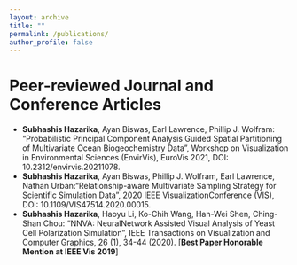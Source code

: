 ```yaml
---
layout: archive
title: ""
permalink: /publications/
author_profile: false
---
```


Peer-reviewed Journal and Conference Articles
======
* **Subhashis Hazarika**, Ayan Biswas, Earl Lawrence, Phillip J. Wolfram: “Probabilistic Principal Component Analysis Guided Spatial Partitioning of Multivariate Ocean Biogeochemistry Data”, Workshop on Visualization in Environmental Sciences (EnvirVis), EuroVis 2021, DOI: 10.2312/envirvis.20211078.
* **Subhashis Hazarika**, Ayan Biswas, Phillip J. Wolfram, Earl Lawrence, Nathan Urban:“Relationship-aware Multivariate Sampling Strategy for Scientific Simulation Data”, 2020 IEEE VisualizationConference (VIS), DOI: 10.1109/VIS47514.2020.00015.
* **Subhashis Hazarika**, Haoyu Li, Ko-Chih Wang, Han-Wei Shen, Ching-Shan Chou: “NNVA: NeuralNetwork Assisted Visual Analysis of Yeast Cell Polarization Simulation”, IEEE Transactions on Visualization and Computer Graphics, 26 (1), 34-44 (2020). \[**Best Paper Honorable Mention at IEEE Vis 2019**\]
